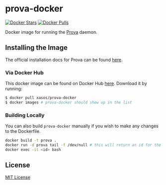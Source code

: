 # prova-docker
[![Docker Stars](https://img.shields.io/docker/stars/xasos/prova-docker.svg)](https://hub.docker.com/r/xasos/prova-docker/)
[![Docker Pulls](https://img.shields.io/docker/pulls/xasos/prova-docker.svg)](https://hub.docker.com/r/xasos/prova-docker/)

Docker image for running the [Prova](https://github.com/BitGo/prova) daemon.

## Installing the Image
The official installation docs for Prova can be found [here](https://github.com/BitGo/prova/blob/master/docs/install-guide.md).

### Via Docker Hub
This docker image can be found on Docker Hub [here](https://hub.docker.com/r/xasos/prova-docker/). Download it by running:
```sh
$ docker pull xasos/prova-docker
$ docker images # prova-docker should show up in the list
```

### Building Locally
You can also build `prova-docker` manually if you wish to make any changes to the
Dockerfile.

```sh
docker build -t prova .
docker run -d prova tail -f /dev/null # this will return an id for the container
docker exec -it <id> bash
```

## License
[MIT License](LICENSE)
